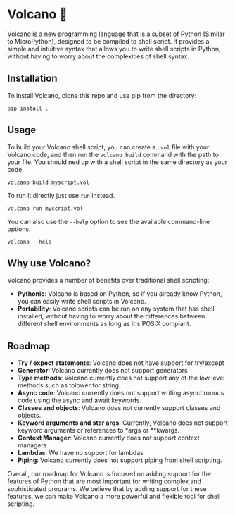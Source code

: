 # Volcano 🌋

Volcano is a new programming language that is a subset of Python (Similar to MicroPython), designed to be compiled to shell script. It provides a simple and intuitive syntax that allows you to write shell scripts in Python, without having to worry about the complexities of shell syntax.

## Installation

To install Volcano, clone this repo and use pip from the directory:

```
pip install .
```

## Usage

To build your Volcano shell script, you can create a `.vol` file with your Volcano code, and then run the `volcano build` command with the path to your file. You should ned up with a shell script in the same directory as your code.

```
volcano build myscript.vol
```

To run it directly just use `run` instead.

```
volcano run myscript.vol
```

You can also use the `--help` option to see the available command-line options:

```
volcano --help
```

## Why use Volcano?

Volcano provides a number of benefits over traditional shell scripting:

- **Pythonic**: Volcano is based on Python, so if you already know Python, you can easily write shell scripts in Volcano.
- **Portability**: Volcano scripts can be run on any system that has shell installed, without having to worry about the differences between different shell environments as long as it's POSIX compiant.

## Roadmap

- **Try / expect statements**: Volcano does not have support for try/except
- **Generator**: Volcano currently does not support generators
- **Type methods**: Volcano currently does not support any of the low level methods such as tolower for string
- **Async code**: Volcano currently does not support writing asynchronous code using the async and await keywords.
- **Classes and objects**: Volcano does not currently support classes and objects.
- **Keyword arguments and star args**: Currently, Volcano does not support keyword arguments or references to *args or **kwargs.
- **Context Manager**: Volcano currently does not support context managers
- **Lambdas**: We have no support for lambdas
- **Piping**: Volcano currently does not support piping from shell scripting.

Overall, our roadmap for Volcano is focused on adding support for the features of Python that are most important for writing complex and sophisticated programs. We believe that by adding support for these features, we can make Volcano a more powerful and flexible tool for shell scripting.